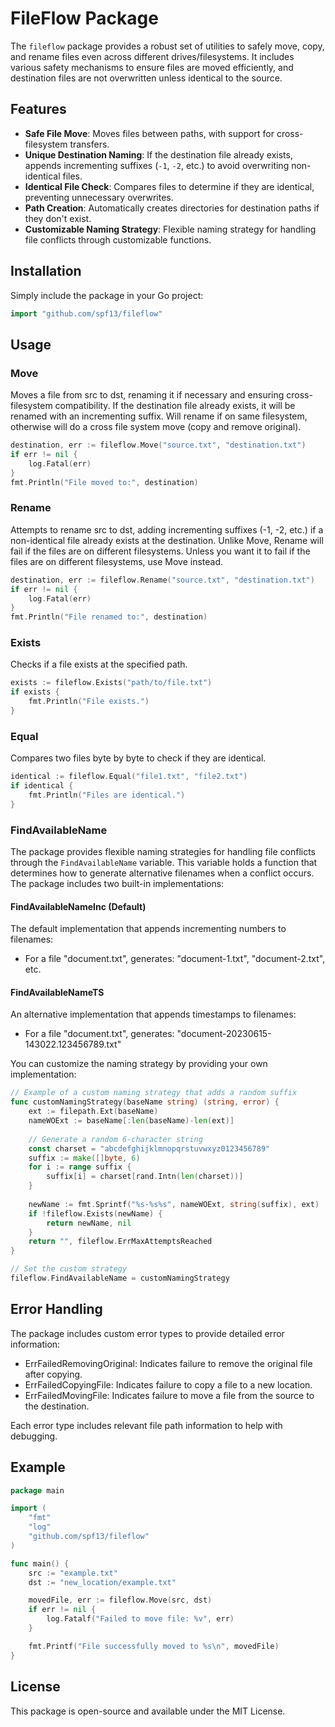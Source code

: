 # FileFlow Package

The `fileflow` package provides a robust set of utilities to safely move, copy, and rename files even across different drives/filesystems. It includes various safety mechanisms to ensure files are moved efficiently, and destination files are not overwritten unless identical to the source.

## Features

- **Safe File Move**: Moves files between paths, with support for cross-filesystem transfers.
- **Unique Destination Naming**: If the destination file already exists, appends incrementing suffixes (`-1`, `-2`, etc.) to avoid overwriting non-identical files.
- **Identical File Check**: Compares files to determine if they are identical, preventing unnecessary overwrites.
- **Path Creation**: Automatically creates directories for destination paths if they don't exist.
- **Customizable Naming Strategy**: Flexible naming strategy for handling file conflicts through customizable functions.

## Installation
Simply include the package in your Go project:

```go
import "github.com/spf13/fileflow"
```

## Usage
### Move
Moves a file from src to dst, renaming it if necessary and ensuring cross-filesystem compatibility. If the destination file already exists, it will be renamed with an incrementing suffix.
Will rename if on same filesystem, otherwise will do a cross file system move (copy and remove original).

```go
destination, err := fileflow.Move("source.txt", "destination.txt")
if err != nil {
    log.Fatal(err)
}
fmt.Println("File moved to:", destination)
```
### Rename
Attempts to rename src to dst, adding incrementing suffixes (-1, -2, etc.) if a non-identical file already exists at the destination. Unlike Move, Rename will fail if the files are on different filesystems. Unless you want it to fail if the files are on different filesystems, use Move instead.

```go
destination, err := fileflow.Rename("source.txt", "destination.txt")
if err != nil {
    log.Fatal(err)
}
fmt.Println("File renamed to:", destination)
```

### Exists
Checks if a file exists at the specified path.

```go
exists := fileflow.Exists("path/to/file.txt")
if exists {
    fmt.Println("File exists.")
}
```

### Equal
Compares two files byte by byte to check if they are identical.

```go
identical := fileflow.Equal("file1.txt", "file2.txt")
if identical {
    fmt.Println("Files are identical.")
}
```

### FindAvailableName
The package provides flexible naming strategies for handling file conflicts through the `FindAvailableName` variable. This variable holds a function that determines how to generate alternative filenames when a conflict occurs. The package includes two built-in implementations:

#### FindAvailableNameInc (Default)
The default implementation that appends incrementing numbers to filenames:
- For a file "document.txt", generates: "document-1.txt", "document-2.txt", etc.

#### FindAvailableNameTS
An alternative implementation that appends timestamps to filenames:
- For a file "document.txt", generates: "document-20230615-143022.123456789.txt"

You can customize the naming strategy by providing your own implementation:

```go
// Example of a custom naming strategy that adds a random suffix
func customNamingStrategy(baseName string) (string, error) {
    ext := filepath.Ext(baseName)
    nameWOExt := baseName[:len(baseName)-len(ext)]
    
    // Generate a random 6-character string
    const charset = "abcdefghijklmnopqrstuvwxyz0123456789"
    suffix := make([]byte, 6)
    for i := range suffix {
        suffix[i] = charset[rand.Intn(len(charset))]
    }
    
    newName := fmt.Sprintf("%s-%s%s", nameWOExt, string(suffix), ext)
    if !fileflow.Exists(newName) {
        return newName, nil
    }
    return "", fileflow.ErrMaxAttemptsReached
}

// Set the custom strategy
fileflow.FindAvailableName = customNamingStrategy
```

## Error Handling
The package includes custom error types to provide detailed error information:

* ErrFailedRemovingOriginal: Indicates failure to remove the original file after copying.
* ErrFailedCopyingFile: Indicates failure to copy a file to a new location.
* ErrFailedMovingFile: Indicates failure to move a file from the source to the destination.

Each error type includes relevant file path information to help with debugging.

## Example

```go
package main

import (
    "fmt"
    "log"
    "github.com/spf13/fileflow"
)

func main() {
    src := "example.txt"
    dst := "new_location/example.txt"

    movedFile, err := fileflow.Move(src, dst)
    if err != nil {
        log.Fatalf("Failed to move file: %v", err)
    }

    fmt.Printf("File successfully moved to %s\n", movedFile)
}
```

## License
This package is open-source and available under the MIT License.
